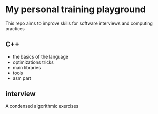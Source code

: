 # My personal training playground

This repo aims to improve skills for software interviews and computing practices

## C++

- the basics of the language
- optimizations tricks
- main libraries
- tools
- asm part

## interview

A condensed algorithmic exercises
